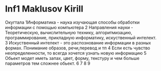 # Inf1 Maklusov Kirill
Окугтала 
1Информатика - наука изучающая способы обработки информации с помощью компьютера
2 Направления науки - Теоретическую, вычислительную технику, алгоритмизацию, программирование, прикладную информатику,  искуственный интелект.
3 Искуственный интелект - это распознование информации в разных формах. Понимание образов, речи,перевод и тп 
4 Если есть чувство неопределенности, то всегда хочется узнать новую информацию
5 Обьект модет иметь запах, цвет, форму, текстуру и чем больше параметров тем сложнее обьект.
6
7
8
9
